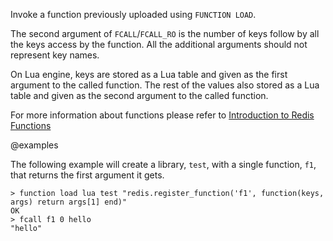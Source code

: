 Invoke a function previously uploaded using `FUNCTION LOAD`.

The second argument of `FCALL`/`FCALL_RO` is the number of keys follow by
all the keys access by the function. All the additional arguments
should not represent key names.

On Lua engine, keys are stored as a Lua table and given as the first
argument to the called function. The rest of the values also stored
as a Lua table and given as the second argument to the called function.

For more information about functions please refer to [Introduction to Redis Functions](/topics/function)

@examples

The following example will create a library, `test`, with a single function, `f1`, that returns the first argument it gets.

```
> function load lua test "redis.register_function('f1', function(keys, args) return args[1] end)"
OK
> fcall f1 0 hello
"hello"
```
